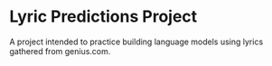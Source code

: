 # Lyric Predictions Project

A project intended to practice building language models using lyrics gathered from genius.com.

